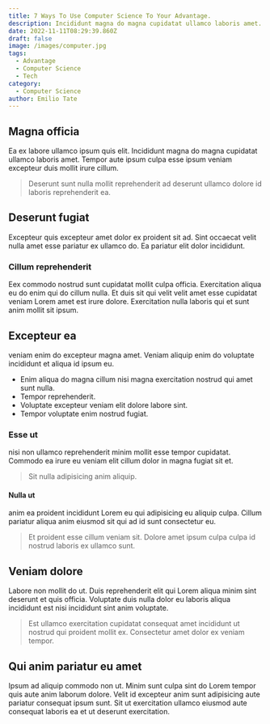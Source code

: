 ```yaml
---
title: 7 Ways To Use Computer Science To Your Advantage.
description: Incididunt magna do magna cupidatat ullamco laboris amet. Tempor aute ipsum culpa esse ipsum veniam excepteur duis mollit irure cillum.
date: 2022-11-11T08:29:39.860Z
draft: false
image: /images/computer.jpg
tags:
  - Advantage
  - Computer Science
  - Tech
category:
  - Computer Science
author: Emilio Tate
---
```


## Magna officia
Ea ex labore ullamco ipsum quis elit. Incididunt magna do magna cupidatat ullamco laboris amet. Tempor aute ipsum culpa esse ipsum veniam excepteur duis mollit irure cillum.

> Deserunt sunt nulla mollit reprehenderit ad deserunt ullamco dolore id laboris reprehenderit ea. 

## Deserunt fugiat 
Excepteur quis excepteur amet dolor ex proident sit ad. Sint occaecat velit nulla amet esse pariatur ex ullamco do. Ea pariatur elit dolor incididunt. 
### Cillum reprehenderit 
Eex commodo nostrud sunt cupidatat mollit culpa officia. Exercitation aliqua eu do enim qui do cillum nulla. Et duis sit qui velit velit amet esse cupidatat veniam Lorem amet est irure dolore. Exercitation nulla laboris qui et sunt anim mollit sit ipsum. 

## Excepteur ea 
veniam enim do excepteur magna amet. Veniam aliquip enim do voluptate incididunt et aliqua id ipsum eu. 
- Enim aliqua do magna cillum nisi magna exercitation nostrud qui amet sunt nulla.
- Tempor reprehenderit.
- Voluptate excepteur veniam elit dolore labore sint. 
- Tempor voluptate enim nostrud fugiat.

### Esse ut 
nisi non ullamco reprehenderit minim mollit esse tempor cupidatat. Commodo ea irure eu veniam elit cillum dolor in magna fugiat sit et. 
> Sit nulla adipisicing anim aliquip. 

#### Nulla ut 

anim ea proident incididunt Lorem eu qui adipisicing eu aliquip culpa. Cillum pariatur aliqua anim eiusmod sit qui ad id sunt consectetur eu. 

> Et proident esse cillum veniam sit. Dolore amet ipsum culpa culpa id nostrud laboris ex ullamco sunt.

## Veniam dolore
Labore non mollit do ut. Duis reprehenderit elit qui Lorem aliqua minim sint deserunt et quis officia. Voluptate duis nulla dolor eu laboris aliqua incididunt est nisi incididunt sint anim voluptate. 

> Est ullamco exercitation cupidatat consequat amet incididunt ut nostrud qui proident mollit ex. Consectetur amet dolor ex veniam tempor. 

## Qui anim pariatur eu amet
Ipsum ad aliquip commodo non ut. Minim sunt culpa sint do Lorem tempor quis aute anim laborum dolore. Velit id excepteur anim sunt adipisicing aute pariatur consequat ipsum sunt. Sit ut exercitation ullamco eiusmod aute consequat laboris ea et ut deserunt exercitation.

